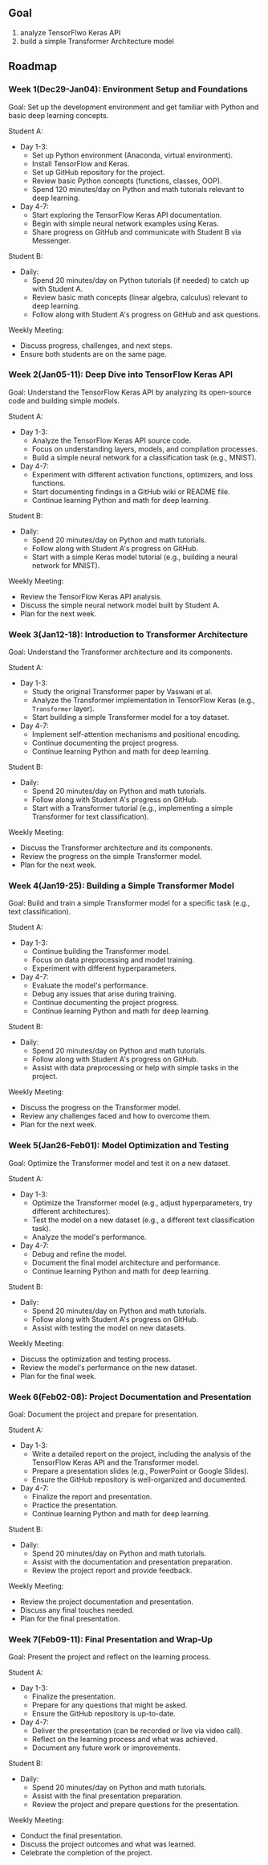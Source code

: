## Goal
1. analyze TensorFlwo Keras API
2. build a simple Transformer Architecture model

## Roadmap
### Week 1(Dec29-Jan04): Environment Setup and Foundations
Goal: Set up the development environment and get familiar with Python and basic deep learning concepts.

Student A:
- Day 1-3:
  - Set up Python environment (Anaconda, virtual environment).
  - Install TensorFlow and Keras.
  - Set up GitHub repository for the project.
  - Review basic Python concepts (functions, classes, OOP).
  - Spend 120 minutes/day on Python and math tutorials relevant to deep learning.
- Day 4-7:
  - Start exploring the TensorFlow Keras API documentation.
  - Begin with simple neural network examples using Keras.
  - Share progress on GitHub and communicate with Student B via Messenger.

Student B:
- Daily:
  - Spend 20 minutes/day on Python tutorials (if needed) to catch up with Student A.
  - Review basic math concepts (linear algebra, calculus) relevant to deep learning.
  - Follow along with Student A's progress on GitHub and ask questions.

Weekly Meeting:
- Discuss progress, challenges, and next steps.
- Ensure both students are on the same page.

### Week 2(Jan05-11): Deep Dive into TensorFlow Keras API
Goal: Understand the TensorFlow Keras API by analyzing its open-source code and building simple models.

Student A:
- Day 1-3:
  - Analyze the TensorFlow Keras API source code.
  - Focus on understanding layers, models, and compilation processes.
  - Build a simple neural network for a classification task (e.g., MNIST).
- Day 4-7:
  - Experiment with different activation functions, optimizers, and loss functions.
  - Start documenting findings in a GitHub wiki or README file.
  - Continue learning Python and math for deep learning.

Student B:
- Daily:
  - Spend 20 minutes/day on Python and math tutorials.
  - Follow along with Student A's progress on GitHub.
  - Start with a simple Keras model tutorial (e.g., building a neural network for MNIST).

Weekly Meeting:
- Review the TensorFlow Keras API analysis.
- Discuss the simple neural network model built by Student A.
- Plan for the next week.

### Week 3(Jan12-18): Introduction to Transformer Architecture
Goal: Understand the Transformer architecture and its components.

Student A:
- Day 1-3:
  - Study the original Transformer paper by Vaswani et al.
  - Analyze the Transformer implementation in TensorFlow Keras (e.g., `Transformer` layer).
  - Start building a simple Transformer model for a toy dataset.
- Day 4-7:
  - Implement self-attention mechanisms and positional encoding.
  - Continue documenting the project progress.
  - Continue learning Python and math for deep learning.

Student B:
- Daily:
  - Spend 20 minutes/day on Python and math tutorials.
  - Follow along with Student A's progress on GitHub.
  - Start with a Transformer tutorial (e.g., implementing a simple Transformer for text classification).

Weekly Meeting:
- Discuss the Transformer architecture and its components.
- Review the progress on the simple Transformer model.
- Plan for the next week.

### Week 4(Jan19-25): Building a Simple Transformer Model
Goal: Build and train a simple Transformer model for a specific task (e.g., text classification).

Student A:
- Day 1-3:
  - Continue building the Transformer model.
  - Focus on data preprocessing and model training.
  - Experiment with different hyperparameters.
- Day 4-7:
  - Evaluate the model's performance.
  - Debug any issues that arise during training.
  - Continue documenting the project progress.
  - Continue learning Python and math for deep learning.

Student B:
- Daily:
  - Spend 20 minutes/day on Python and math tutorials.
  - Follow along with Student A's progress on GitHub.
  - Assist with data preprocessing or help with simple tasks in the project.

Weekly Meeting:
- Discuss the progress on the Transformer model.
- Review any challenges faced and how to overcome them.
- Plan for the next week.

### Week 5(Jan26-Feb01): Model Optimization and Testing
Goal: Optimize the Transformer model and test it on a new dataset.

Student A:
- Day 1-3:
  - Optimize the Transformer model (e.g., adjust hyperparameters, try different architectures).
  - Test the model on a new dataset (e.g., a different text classification task).
  - Analyze the model's performance.
- Day 4-7:
  - Debug and refine the model.
  - Document the final model architecture and performance.
  - Continue learning Python and math for deep learning.

Student B:
- Daily:
  - Spend 20 minutes/day on Python and math tutorials.
  - Follow along with Student A's progress on GitHub.
  - Assist with testing the model on new datasets.

Weekly Meeting:
- Discuss the optimization and testing process.
- Review the model's performance on the new dataset.
- Plan for the final week.

### Week 6(Feb02-08): Project Documentation and Presentation
Goal: Document the project and prepare for presentation.

Student A:
- Day 1-3:
  - Write a detailed report on the project, including the analysis of the TensorFlow Keras API and the Transformer model.
  - Prepare a presentation slides (e.g., PowerPoint or Google Slides).
  - Ensure the GitHub repository is well-organized and documented.
- Day 4-7:
  - Finalize the report and presentation.
  - Practice the presentation.
  - Continue learning Python and math for deep learning.

Student B:
- Daily:
  - Spend 20 minutes/day on Python and math tutorials.
  - Assist with the documentation and presentation preparation.
  - Review the project report and provide feedback.

Weekly Meeting:
- Review the project documentation and presentation.
- Discuss any final touches needed.
- Plan for the final presentation.

### Week 7(Feb09-11): Final Presentation and Wrap-Up
Goal: Present the project and reflect on the learning process.

Student A:
- Day 1-3:
  - Finalize the presentation.
  - Prepare for any questions that might be asked.
  - Ensure the GitHub repository is up-to-date.
- Day 4-7:
  - Deliver the presentation (can be recorded or live via video call).
  - Reflect on the learning process and what was achieved.
  - Document any future work or improvements.

Student B:
- Daily:
  - Spend 20 minutes/day on Python and math tutorials.
  - Assist with the final presentation preparation.
  - Review the project and prepare questions for the presentation.

Weekly Meeting:
- Conduct the final presentation.
- Discuss the project outcomes and what was learned.
- Celebrate the completion of the project.
